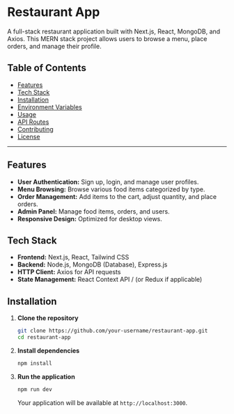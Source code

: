 # Restaurant App

A full-stack restaurant application built with Next.js, React, MongoDB, and Axios. This MERN stack project allows users to browse a menu, place orders, and manage their profile.

## Table of Contents

- [Features](#features)
- [Tech Stack](#tech-stack)
- [Installation](#installation)
- [Environment Variables](#environment-variables)
- [Usage](#usage)
- [API Routes](#api-routes)
- [Contributing](#contributing)
- [License](#license)

---

## Features

- **User Authentication:** Sign up, login, and manage user profiles.
- **Menu Browsing:** Browse various food items categorized by type.
- **Order Management:** Add items to the cart, adjust quantity, and place orders.
- **Admin Panel:** Manage food items, orders, and users.
- **Responsive Design:** Optimized for desktop views.

## Tech Stack

- **Frontend:** Next.js, React, Tailwind CSS
- **Backend:** Node.js, MongoDB (Database), Express.js
- **HTTP Client:** Axios for API requests
- **State Management:** React Context API / (or Redux if applicable)

## Installation

1. **Clone the repository**

   ```bash
   git clone https://github.com/your-username/restaurant-app.git
   cd restaurant-app
   ```

2. **Install dependencies**

   ```bash
   npm install
   ```

3. **Run the application**

   ```bash
   npm run dev
   ```

   Your application will be available at `http://localhost:3000`.
